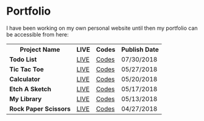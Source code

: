 # Portfolio

I have been working on my own personal website until then my portfolio can be accessible from here:



<table>
<tbody>
  
<tr>
<th>Project Name</th>
<th>LIVE</th>
<th>Codes</th>
<th>Publish Date</th>
</tr>
  
<tr>
  <td><b>Todo List</b></td>
  <td><a href="https://casedo.github.io/TodoList/">LIVE</a></td>
<td><a href="https://github.com/casedo/TodoList/tree/master/Source%20Codes">Codes</a></td>
<td>07/30/2018</td>
</tr>

<tr>
  <td><b>Tic Tac Toe</b></td>
  <td><a href="https://casedo.github.io/Tic-Tac-Toe/">LIVE</a></td>
<td><a href="https://github.com/casedo/Tic-Tac-Toe">Codes</a></td>
<td>05/27/2018</td>
</tr>

<tr>
  <td><b>Calculator</b></td>
  <td><a href="https://casedo.github.io/calculator/">LIVE</a></td>
<td><a href="https://github.com/casedo/calculator">Codes</a></td>
<td>05/20/2018</td>
</tr>

<tr>
  <td><b>Etch A Sketch</b></td>
  <td><a href="https://casedo.github.io/Etch-A-Sketch/">LIVE</a></td>
<td><a href="https://github.com/casedo/Etch-A-Sketch">Codes</a></td>
<td>05/17/2018</td>
</tr>

<tr>
  <td><b>My Library</b></td>
  <td><a href="https://casedo.github.io/myLibrary/">LIVE</a></td>
<td><a href="https://github.com/casedo/myLibrary">Codes</a></td>
<td>05/13/2018</td>
</tr>

<tr>
  <td><b>Rock Paper Scissors</b></td>
  <td><a href="https://casedo.github.io/Rock-Paper-Scissors/">LIVE</a></td>
<td><a href="https://github.com/casedo/Rock-Paper-Scissors">Codes</a></td>
<td>04/27/2018</td>
</tr>









</tbody>
</table>
